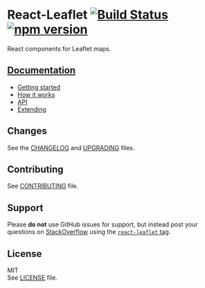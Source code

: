 # React-Leaflet [![Build Status](https://img.shields.io/travis/PaulLeCam/react-leaflet/master.svg)](https://travis-ci.org/PaulLeCam/react-leaflet) [![npm version](https://img.shields.io/npm/v/react-leaflet.svg)](https://www.npmjs.com/package/react-leaflet)

React components for Leaflet maps.

## [Documentation](docs/README.md)

- [Getting started](docs/Getting%20started.md)
- [How it works](docs/How%20it%20works.md)
- [API](docs/API.md)
- [Extending](docs/Extending.md)

## Changes

See the [CHANGELOG](CHANGELOG.md) and [UPGRADING](UPGRADING.md) files.

## Contributing

See [CONTRIBUTING](CONTRIBUTING.md) file.

## Support

Please **do not** use GitHub issues for support, but instead post your questions on [StackOverflow](https://stackoverflow.com/) using the [`react-leaflet` tag](https://stackoverflow.com/questions/tagged/react-leaflet).

## License

MIT  
See [LICENSE](LICENSE) file.
